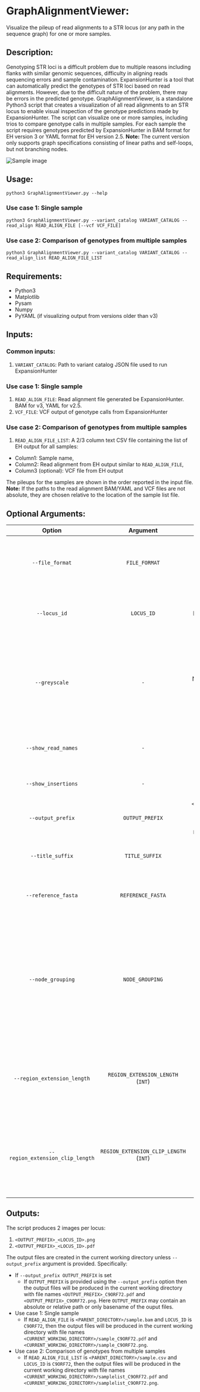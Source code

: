 # GraphAlignmentViewer:
Visualize the pileup of read alignments to a STR locus (or any path in the sequence graph) for one or more samples.
## Description:
  Genotyping STR loci is a difficult problem due to multiple reasons including flanks with similar genomic sequences, difficulty in aligning reads sequencing errors and sample contamination. ExpansionHunter is a tool that can automatically predict the genotypes of STR loci based on read alignments. However, due to the difficult nature of the problem, there may be errors in the predicted genotype. GraphAlignmentViewer, is a standalone Python3 script that creates a visualization of all read alignments to an STR locus to enable visual inspection of the genotype predictions made by ExpansionHunter. The script can visualize one or more samples, including trios to compare genotype calls in multiple samples. For each sample the script requires genotypes predicted by ExpansionHunter in BAM format for EH version 3 or YAML format for EH version 2.5.
**Note:** The current version only supports graph specifications consisting of linear paths and self-loops, but not branching nodes.

![Sample image](/images/GB18_mother.png)

## Usage:
`python3 GraphAlignmentViewer.py --help`
### Use case 1: Single sample
`python3 GraphAlignmentViewer.py --variant_catalog VARIANT_CATALOG --read_align READ_ALIGN_FILE [--vcf VCF_FILE]`
### Use case 2: Comparison of genotypes from multiple samples
`python3 GraphAlignmentViewer.py --variant_catalog VARIANT_CATALOG --read_align_list READ_ALIGN_FILE_LIST`
## Requirements:
* Python3
* Matplotlib
* Pysam
* Numpy
* PyYAML (if visualizing output from versions older than v3)
## Inputs:
### Common inputs:
1. `VARIANT_CATALOG`: Path to variant catalog JSON file used to run ExpansionHunter
### Use case 1: Single sample
1. `READ_ALIGN_FILE`: Read alignment file generated be ExpansionHunter. BAM for v3, YAML for v2.5.
2. `VCF_FILE`: VCF output of genotype calls from ExpansionHunter
### Use case 2: Comparison of genotypes from multiple samples
1. `READ_ALIGN_FILE_LIST`: A 2/3 column text CSV file containing the list of EH output for all samples:
* Column1: Sample name,
* Column2: Read alignment from EH output similar to `READ_ALIGN_FILE`,
* Column3 (optional): VCF file from EH output

The pileups for the samples are shown in the order reported in the input file.  
**Note:** If the paths to the read alignment BAM/YAML and VCF files are not absolute, they are chosen relative to the location of the sample list file.


## Optional Arguments:
| Option | Argument | Default | Description |
|:--:|:--:|:--:|:--|
|`--file_format` | `FILE_FORMAT` | `v3` | Format of read alignments from EH. [`v3`: BAM, `v2.5`: YAML] |
|`--locus_id` | `LOCUS_ID` | Plot pileups for all loci | Comma-separated list of locus IDs for which to plot pileup |
|`--greyscale` | `-`      | Nucleotides colored in IGV color scheme | Show nucleotides in greyscale: high quality match - black, low quality match - grey, mismatch - red |
|`--show_read_names` | `-` | Do not display read names | Display read names next to the read alignment |
|`--show_insertions` | `-` | Do not display inserted sequences | Display full sequences of insertions |
|`--output_prefix` | `OUTPUT_PREFIX` | `<FILENAME>_<LOCUS_ID>` where filename is basename of `READ_ALIGN_FILE` or `READ_ALIGN_FILE_LIST` | Prefix of output file |
|`--title_suffix` | `TITLE_SUFFIX` | "" | Suffix text to be appended to title of the plot |
|`--reference_fasta` | `REFERENCE_FASTA` | Represent flanks with 'N's | Indexed FASTA file for reference sequence |
|`--node_grouping` | `NODE_GROUPING` | `1` (group by leftmost repeat node) | Comma-separated list of node indices (left flank=`0`) to group and sort reads by genotype. `NONE`: sort reads only by position, `ALL`: group by all repeat nodes from left to right. |
|`--region_extension_length` | `REGION_EXTENSION_LENGTH` (`INT`) | `1000` | Size of nodes flanking the region structure used for generating the read alignments |
|`--region_extension_clip_length` | `REGION_EXTENSION_CLIP_LENGTH` (`INT`) | `20` | Number of basepairs of flanking regions to display. `-1`: Infer from maximum span of reads overlapping the locus. |


## Outputs:
The script produces 2 images per locus:
1. `<OUTPUT_PREFIX>_<LOCUS_ID>.png`
2. `<OUTPUT_PREFIX>_<LOCUS_ID>.pdf`

The output files are created in the current working directory unless `--output_prefix` argument is provided. Specifically:
* If `--output_prefix OUTPUT_PREFIX` is set
  * If `OUTPUT_PREFIX` is provided using the `--output_prefix` option then the output files will be produced in the current working directory with file names `<OUTPUT_PREFIX>_C9ORF72.pdf` and `<OUTPUT_PREFIX>_C9ORF72.png`. Here `OUTPUT_PREFIX` may contain an absolute or relative path or only basename of the ouput files.
* Use case 1: Single sample
  * If `READ_ALIGN_FILE` is `<PARENT_DIRECTORY>/sample.bam` and `LOCUS_ID` is `C9ORF72`, then the output files will be produced in the current working directory with file names `<CURRENT_WORKING_DIRECTORY>/sample_C9ORF72.pdf` and `<CURRENT_WORKING_DIRECTORY>/sample_C9ORF72.png`.
* Use case 2: Comparison of genotypes from multiple samples
  * If `READ_ALIGN_FILE_LIST` is `<PARENT_DIRECTORY>/sample.csv` and `LOCUS_ID` is `C9ORF72`, then the output files will be produced in the current working directory with file names `<CURRENT_WORKING_DIRECTORY>/samplelist_C9ORF72.pdf` and `<CURRENT_WORKING_DIRECTORY>/samplelist_C9ORF72.png`.
